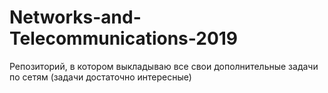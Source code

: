 # Networks-and-Telecommunications-2019
Репозиторий, в котором выкладываю все свои дополнительные задачи по сетям (задачи достаточно интересные)
